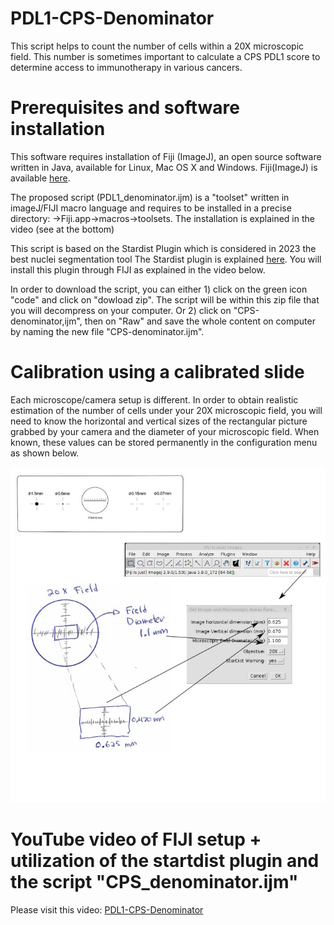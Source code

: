 # PDL1-CPS-Denominator
This script helps to count the number of cells within a 20X microscopic field. This number is sometimes important to calculate a CPS PDL1 score to determine access to immunotherapy in various cancers.

Prerequisites and software installation
==========

This software requires installation of Fiji (ImageJ), an open source software written in Java, available for Linux, Mac OS X and Windows. Fiji(ImageJ) is available [here](https://imagej.net/software/fiji/).

The proposed script (PDL1_denominator.ijm) is a "toolset" written in imageJ/FIJI macro language and requires to be installed in a precise directory: →Fiji.app→macros→toolsets. The installation is explained in the video (see at the bottom)

This script is based on the Stardist Plugin which is considered in 2023 the best nuclei segmentation tool
The Stardist plugin is explained [here](https://imagej.net/plugins/stardist). You will install this plugin through FIJI as explained in the video below.

In order to download the script, you can either 1) click on the green icon "code" and click on "dowload zip". The script will be within this zip file that you will decompress on your computer. Or 2) click on "CPS-denominator,ijm", then on "Raw" and save the whole content on computer by naming the new file "CPS-denominator.ijm". 

Calibration using a calibrated slide
==========
Each microscope/camera setup is different. In order to obtain realistic estimation of the number of cells under your 20X microscopic field, you will need to know the horizontal and vertical sizes of the rectangular picture grabbed by your camera and the diameter of your microscopic field. When known, these values can be stored permanently in the configuration menu as shown below.

![](/CPS-DenominatorCalibration.jpg) 

YouTube video of FIJI setup + utilization of the startdist plugin and the script "CPS_denominator.ijm"
==========

Please visit this video: [PDL1-CPS-Denominator](https://youtu.be/QSv5eL6t08M)

